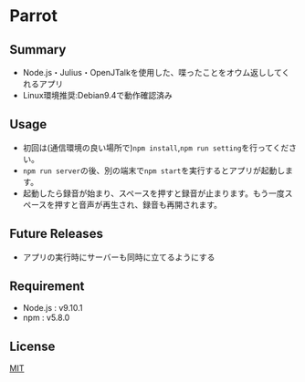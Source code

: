 # Parrot
## Summary
* Node.js・Julius・OpenJTalkを使用した、喋ったことをオウム返ししてくれるアプリ
* Linux環境推奨:Debian9.4で動作確認済み

## Usage
* 初回は(通信環境の良い場所で)`npm install`,`npm run setting`を行ってください。
* `npm run server`の後、別の端末で`npm start`を実行するとアプリが起動します。
* 起動したら録音が始まり、スペースを押すと録音が止まります。もう一度スペースを押すと音声が再生され、録音も再開されます。

## Future Releases
* アプリの実行時にサーバーも同時に立てるようにする

## Requirement
* Node.js : v9.10.1
* npm     : v5.8.0

## License
[MIT](./LICENSE)
